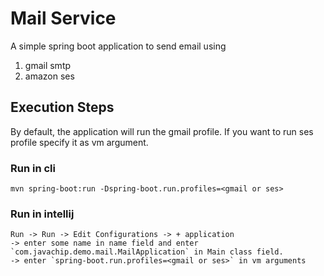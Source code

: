 # Mail Service

A simple spring boot application to send email using

1. gmail smtp
2. amazon ses

## Execution Steps

By default, the application will run the gmail profile. If you want to run ses profile specify it as vm argument.

### Run in cli

```
mvn spring-boot:run -Dspring-boot.run.profiles=<gmail or ses>
```

### Run in intellij

```
Run -> Run -> Edit Configurations -> + application 
-> enter some name in name field and enter `com.javachip.demo.mail.MailApplication` in Main class field.
-> enter `spring-boot.run.profiles=<gmail or ses>` in vm arguments
```

